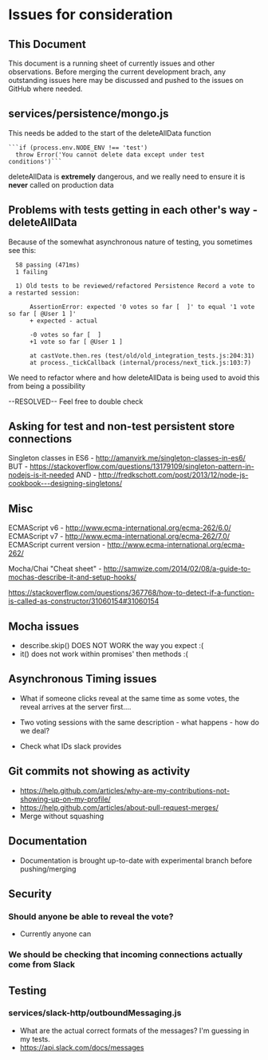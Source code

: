 # Issues for consideration

## This Document

This document is a running sheet of currently issues and other observations. Before merging the current development brach, any outstanding issues here may be discussed and pushed to the issues on GitHub where needed.


## services/persistence/mongo.js

This needs be added to the start of the deleteAllData function

    ```if (process.env.NODE_ENV !== 'test')
      throw Error('You cannot delete data except under test conditions')```

deleteAllData is **extremely** dangerous, and we really need to ensure it is **never**
called on production data

## Problems with tests getting in each other's way - deleteAllData

Because of the somewhat asynchronous nature of testing, you sometimes see this:

```
  58 passing (471ms)
  1 failing

  1) Old tests to be reviewed/refactored Persistence Record a vote to a restarted session:

      AssertionError: expected '0 votes so far [  ]' to equal '1 vote so far [ @User 1 ]'
      + expected - actual

      -0 votes so far [  ]
      +1 vote so far [ @User 1 ]

      at castVote.then.res (test/old/old_integration_tests.js:204:31)
      at process._tickCallback (internal/process/next_tick.js:103:7)
```

We need to refactor where and how deleteAllData is being used to avoid this from being a possibility

--RESOLVED-- Feel free to double check

## Asking for test and non-test persistent store connections

Singleton classes in ES6 - http://amanvirk.me/singleton-classes-in-es6/
BUT - https://stackoverflow.com/questions/13179109/singleton-pattern-in-nodejs-is-it-needed
AND - http://fredkschott.com/post/2013/12/node-js-cookbook---designing-singletons/

## Misc

ECMAScript v6 - http://www.ecma-international.org/ecma-262/6.0/
ECMAScript v7 - http://www.ecma-international.org/ecma-262/7.0/
ECMAScript current version - http://www.ecma-international.org/ecma-262/

Mocha/Chai "Cheat sheet" - http://samwize.com/2014/02/08/a-guide-to-mochas-describe-it-and-setup-hooks/


https://stackoverflow.com/questions/367768/how-to-detect-if-a-function-is-called-as-constructor/31060154#31060154

## Mocha issues

- describe.skip() DOES NOT WORK the way you expect :(
- it() does not work within promises' then methods :(

## Asynchronous Timing issues

- What if someone clicks reveal at the same time as some votes, the reveal arrives at the server first....

- Two voting sessions with the same description - what happens - how do we deal?

- Check what IDs slack provides


## Git commits not showing as activity

- https://help.github.com/articles/why-are-my-contributions-not-showing-up-on-my-profile/
- https://help.github.com/articles/about-pull-request-merges/
- Merge without squashing



## Documentation

- Documentation is brought up-to-date with experimental branch before pushing/merging

## Security

### Should anyone be able to reveal the vote?
- Currently anyone can

### We should be checking that incoming connections actually come from Slack

## Testing

### services/slack-http/outboundMessaging.js

- What are the actual correct formats of the messages? I'm guessing in my tests.
- https://api.slack.com/docs/messages
